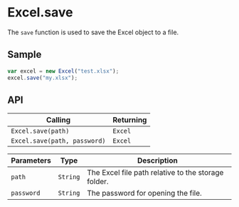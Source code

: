 # Excel.save

The `save` function is used to save the Excel object to a file.

## Sample

```javascript
var excel = new Excel("test.xlsx");
excel.save("my.xlsx");
```

## API

| Calling | Returning |
|---|---|
| `Excel.save(path)` | `Excel` |
| `Excel.save(path, password)` | `Excel` |

| Parameters | Type | Description |
|---|---|---|
| `path` | `String` | The Excel file path relative to the storage folder. |
| `password` | `String` | The password for opening the file. |